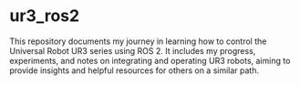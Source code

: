# ur3_ros2
This repository documents my journey in learning how to control the Universal Robot UR3 series using ROS 2. It includes my progress, experiments, and notes on integrating and operating UR3 robots, aiming to provide insights and helpful resources for others on a similar path.

